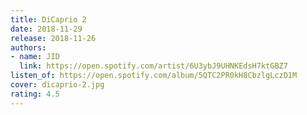 ```yaml
---
title: DiCaprio 2
date: 2018-11-29
release: 2018-11-26
authors:
- name: JID
  link: https://open.spotify.com/artist/6U3ybJ9UHNKEdsH7ktGBZ7
listen_of: https://open.spotify.com/album/5QTC2PR0kH8CbzlgLczD1M
cover: dicaprio-2.jpg
rating: 4.5
---
```

